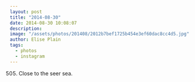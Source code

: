 ```yaml
---
layout: post
title: "2014-08-30"
date: 2014-08-30 10:08:07
description: 
image: "/assets/photos/201408/2012b7bef1725b454e3ef60dac8cc4d5.jpg"
author: Elise Plain
tags: 
  - photos
  - instagram
---
```


505. Close to the seer sea.
<p></p>
